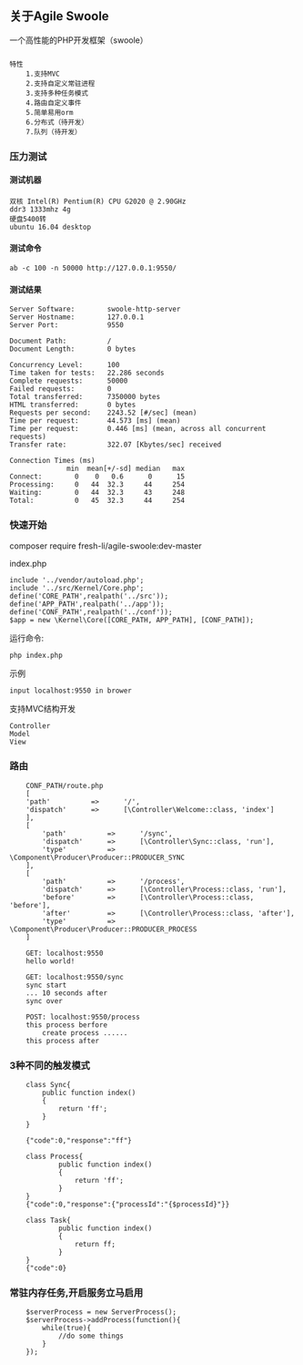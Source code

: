 ## 关于Agile Swoole

一个高性能的PHP开发框架（swoole）

###
    特性
        1.支持MVC
        2.支持自定义常驻进程
        3.支持多种任务模式
        4.路由自定义事件
        5.简单易用orm
        6.分布式（待开发）
        7.队列（待开发）
        
### 压力测试

#### 测试机器     
    双核 Intel(R) Pentium(R) CPU G2020 @ 2.90GHz
    ddr3 1333mhz 4g
    硬盘5400转
    ubuntu 16.04 desktop
    
#### 测试命令
    ab -c 100 -n 50000 http://127.0.0.1:9550/
#### 测试结果
    Server Software:        swoole-http-server
    Server Hostname:        127.0.0.1
    Server Port:            9550
    
    Document Path:          /
    Document Length:        0 bytes
    
    Concurrency Level:      100
    Time taken for tests:   22.286 seconds
    Complete requests:      50000
    Failed requests:        0
    Total transferred:      7350000 bytes
    HTML transferred:       0 bytes
    Requests per second:    2243.52 [#/sec] (mean)
    Time per request:       44.573 [ms] (mean)
    Time per request:       0.446 [ms] (mean, across all concurrent requests)
    Transfer rate:          322.07 [Kbytes/sec] received
    
    Connection Times (ms)
                  min  mean[+/-sd] median   max
    Connect:        0    0   0.6      0      15
    Processing:     0   44  32.3     44     254
    Waiting:        0   44  32.3     43     248
    Total:          0   45  32.3     44     254
   
        
### 快速开始
composer require fresh-li/agile-swoole:dev-master

index.php
```
include '../vendor/autoload.php';
include '../src/Kernel/Core.php';
define('CORE_PATH',realpath('../src'));
define('APP_PATH',realpath('../app'));
define('CONF_PATH',realpath('../conf'));
$app = new \Kernel\Core([CORE_PATH, APP_PATH], [CONF_PATH]);
```

运行命令:

	php index.php

示例

	input localhost:9550 in brower

支持MVC结构开发

	Controller
	Model
	View
	
### 路由

```
    CONF_PATH/route.php
    [
    'path'          =>      '/',
    'dispatch'      =>      [\Controller\Welcome::class, 'index']
    ],
    [
        'path'          =>      '/sync',
        'dispatch'      =>      [\Controller\Sync::class, 'run'],
        'type'          =>      \Component\Producer\Producer::PRODUCER_SYNC
    ],
    [
        'path'          =>      '/process',
        'dispatch'      =>      [\Controller\Process::class, 'run'],
        'before'        =>      [\Controller\Process::class, 'before'],
        'after'         =>      [\Controller\Process::class, 'after'],
        'type'          =>      \Component\Producer\Producer::PRODUCER_PROCESS
    ]
    
    GET: localhost:9550
    hello world!
    
    GET: localhost:9550/sync
    sync start
    ... 10 seconds after
    sync over
    
    POST: localhost:9550/process
    this process berfore
        create process ......
    this process after
```

### 3种不同的触发模式
```
    class Sync{
        public function index()
        {
            return 'ff';
        }
    }
    
    {"code":0,"response":"ff"}
    
    class Process{
            public function index()
            {
                return 'ff';
            }
    }
    {"code":0,"response":{"processId":"{$processId}"}}
    
    class Task{
            public function index()
            {
                return ff;
            }
    }
    {"code":0}
```

### 常驻内存任务,开启服务立马启用
    
```
    $serverProcess = new ServerProcess();
    $serverProcess->addProcess(function(){
        while(true){
            //do some things
        }
    });
```


